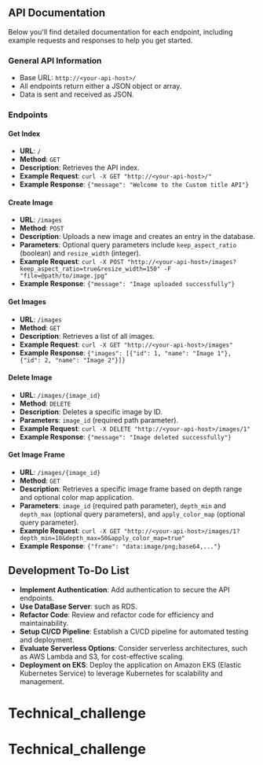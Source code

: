 ## API Documentation

Below you'll find detailed documentation for each endpoint, including example requests and responses to help you get started.

### General API Information

- Base URL: `http://<your-api-host>/` 
- All endpoints return either a JSON object or array.
- Data is sent and received as JSON.

### Endpoints

#### Get Index

- **URL**: `/`
- **Method**: `GET`
- **Description**: Retrieves the API index.
- **Example Request**: `curl -X GET "http://<your-api-host>/"`
- **Example Response**: `{"message": "Welcome to the Custom title API"}`

#### Create Image

- **URL**: `/images`
- **Method**: `POST`
- **Description**: Uploads a new image and creates an entry in the database.
- **Parameters**: Optional query parameters include `keep_aspect_ratio` (boolean) and `resize_width` (integer).
- **Example Request**: `curl -X POST "http://<your-api-host>/images?keep_aspect_ratio=true&resize_width=150" -F "file=@path/to/image.jpg"`
- **Example Response**: `{"message": "Image uploaded successfully"}`

#### Get Images

- **URL**: `/images`
- **Method**: `GET`
- **Description**: Retrieves a list of all images.
- **Example Request**: `curl -X GET "http://<your-api-host>/images"`
- **Example Response**: `{"images": [{"id": 1, "name": "Image 1"}, {"id": 2, "name": "Image 2"}]}`

#### Delete Image

- **URL**: `/images/{image_id}`
- **Method**: `DELETE`
- **Description**: Deletes a specific image by ID.
- **Parameters**: `image_id` (required path parameter).
- **Example Request**: `curl -X DELETE "http://<your-api-host>/images/1"`
- **Example Response**: `{"message": "Image deleted successfully"}`

#### Get Image Frame

- **URL**: `/images/{image_id}`
- **Method**: `GET`
- **Description**: Retrieves a specific image frame based on depth range and optional color map application.
- **Parameters**: `image_id` (required path parameter), `depth_min` and `depth_max` (optional query parameters), and `apply_color_map` (optional query parameter).
- **Example Request**: `curl -X GET "http://<your-api-host>/images/1?depth_min=10&depth_max=50&apply_color_map=true"`
- **Example Response**: `{"frame": "data:image/png;base64,..."}`

## Development To-Do List

- **Implement Authentication**: Add authentication to secure the API endpoints.
- **Use DataBase Server**: such as RDS.
- **Refactor Code**: Review and refactor code for efficiency and maintainability.
- **Setup CI/CD Pipeline**: Establish a CI/CD pipeline for automated testing and deployment.
- **Evaluate Serverless Options**: Consider serverless architectures, such as AWS Lambda and S3, for cost-effective scaling.
- **Deployment on EKS**: Deploy the application on Amazon EKS (Elastic Kubernetes Service) to leverage Kubernetes for scalability and management.
# Technical_challenge
# Technical_challenge
